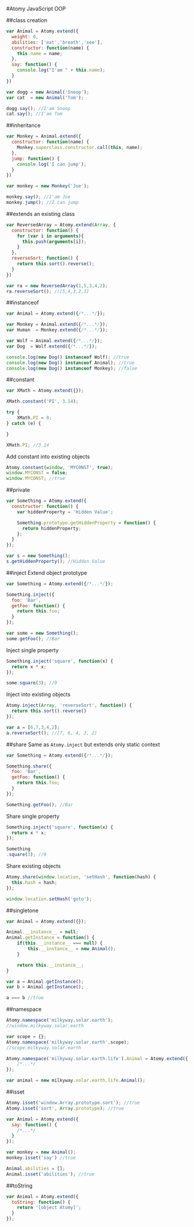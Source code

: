 #Atomy
JavaScript OOP

##class creation
```JavaScript
var Animal = Atomy.extend({
  weight: 0,
  abilities: ['eat','breath','see'],
  constructor: function(name) {
    this.name = name;
  },
  say: function() {
    console.log("I'am " + this.name);
  }
})

var dogg = new Animal('Snoop');
var cat  = new Animal('Tom');

dogg.say(); //I'am Snoop
cat.say(); //I'am Tom
```

##inheritance
```JavaScript
var Monkey = Animal.extend({
  constructor: function(name) {
    Monkey.superclass.constructor.call(this, name);
  },
  jump: function() {
    console.log('I can jump');
  }
})

var monkey = new Monkey('Joe');

monkey.say(); //I'am Joe
monkey.jump(); //I can jump
```

##extends an existing class
```JavaScript
var ReversedArray = Atomy.extend(Array, {
  constructor: function() {
    for (var i in arguments){
      this.push(arguments[i]);
    }
  },
  reverseSort: function() {
    return this.sort().reverse();
  }
})

var ra = new ReversedArray(1,5,3,4,2);		
ra.reverseSort(); //[5,4,3,2,1]
```

##instanceof
```JavaScript
var Animal = Atomy.extend({/*...*/});

var Monkey = Animal.extend({/*...*/});
var Human  = Monkey.extend({/*...*/});

var Wolf = Animal.extend({/*...*/});
var Dog  = Wolf.extend({/*...*/});

console.log(new Dog() instanceof Wolf); //true
console.log(new Dog() instanceof Animal); //true
console.log(new Dog() instanceof Monkey); //false
```

##constant
```JavaScript
var XMath = Atomy.extend({});

XMath.constant('PI', 3.14);

try {
	XMath.PI = 0;
} catch (e) {

}

XMath.PI; //3.14
```
Add constant into existing objects
```JavaScript
Atomy.constant(window, 'MYCONST', true);
window.MYCONST = false;
window.MYCONST; //true
```

##private
```JavaScript
var Something = Atomy.extend({
  constructor: function() {
    var hiddenProperty = 'Hidden Value';

    Something.prototype.getHiddenProperty = function() {
      return hiddenProperty;
    };
  }
});

var s = new Something();
s.getHiddenProperty(); //Hidden Value
```

##inject
Extend object prototype
```JavaScript
var Something = Atomy.extend({/*...*/});

Something.inject({
  foo: 'Bar',
  getFoo: function() {
    return this.foo;
  }
});

var some = new Something();
some.getFoo(); //Bar
```
Inject single property
```JavaScript
Something.inject('square', function(x) {
  return x * x;
});

some.square(3); //9
```
Inject into existing objects
```JavaScript
Atomy.inject(Array, 'reverseSort', function() {
  return this.sort().reverse()
});

var a = [6,7,3,4,2];
a.reverseSort(); //[7, 6, 4, 3, 2]
```

##share
Same as `Atomy.inject` but extends only static context
```JavaScript
var Something = Atomy.extend({/*...*/});

Something.share({
  foo: 'Bar',
  getFoo: function() {
    return this.foo;
  }
});

Something.getFoo(); //Bar
```
Share single property
```JavaScript
Something.inject('square', function(x) {
  return x * x;
});

Something
.square(3); //9
```
Share existing objects
```JavaScript
Atomy.share(window.location, 'setHash', function(hash) {
  this.hash = hash;
});

window.location.setHash('goto');
```

##singletone
```JavaScript
var Animal = Atomy.extend({});

Animal.__instance__ = null;
Animal.getInstance = function() {
	if(this.__instance__ === null) {
		this.__instance__ = new Animal();
	}

	return this.__instance__;
}

var a = Animal.getInstance();
var b = Animal.getInstance();

a === b //true
```

##namespace
```JavaScript
Atomy.namespace('milkyway.solar.earth');
//window.milkyway.solar.earth

var scope = {};
Atomy.namespace('milkyway.solar.earth',scope);
//scope.milkyway.solar.earth

Atomy.namespace('milkyway.solar.earth.life').Animal = Atomy.extend({
	/*...*/
});

var animal = new milkyway.solar.earth.life.Animal();
```

##isset
```JavaScript
Atomy.isset('window.Array.prototype.sort'); //true
Atomy.isset('sort', Array.prototype); //true

var Animal = Atomy.extend({
  say: function() {
  	/*...*/
  }
});

var monkey = new Animal();
monkey.isset('say') //true

Animal.abilities = []; 
Animal.isset('abilities'); //true
```

##toString
```JavaScript
var Animal = Atomy.extend({
  toString: function() {
    return '[object Atomy]';
  }
});
```
